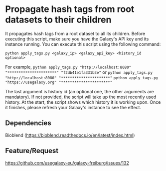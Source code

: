 # Propagate hash tags from root datasets to their children

It propagates hash tags from a root dataset to all its children. Before executing this script, make sure you have the Galaxy's API key and its instance running. You can execute this script using the following command:

`python apply_tags.py <galaxy_ip> <galaxy_api_key> <history_id optional>`

For example,
`python apply_tags.py "http://localhost:8080" "**********************" "f2db41e1fa331b3e"` or
`python apply_tags.py "http://localhost:8080" "**********************"`
`python apply_tags.py "https://usegalaxy.org" "**********************"`

The last argument is history id (an optional one, the other arguments are mandatory). If not provided, the script will take up the most recently used history. At the start, the script shows which history it is working upon. Once it finishes, please refresh your Galaxy's instance to see the effect.

## Dependencies

Bioblend (https://bioblend.readthedocs.io/en/latest/index.html)

## Feature/Request
https://github.com/usegalaxy-eu/galaxy-freiburg/issues/132

